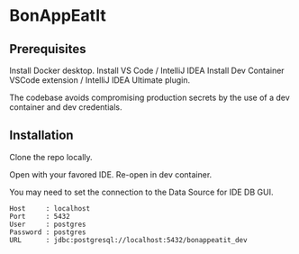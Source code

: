 # BonAppEatIt

## Prerequisites

Install Docker desktop.
Install VS Code / IntelliJ IDEA
Install Dev Container VSCode extension / IntelliJ IDEA Ultimate plugin.

The codebase avoids compromising production secrets by the use of a dev container and dev credentials.

## Installation

Clone the repo locally.

Open with your favored IDE. Re-open in dev container.

You may need to set the connection to the Data Source for IDE DB GUI.

```
Host     : localhost
Port     : 5432
User     : postgres
Password : postgres
URL      : jdbc:postgresql://localhost:5432/bonappeatit_dev
```